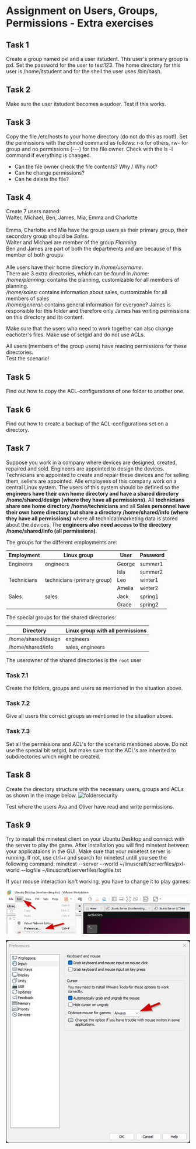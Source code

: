 # Assignment on Users, Groups, Permissions - Extra exercises

## Task 1
Create a group named pxl and a user itstudent. This user's primary group is pxl. Set the password for the user to test123. The home directory for this user is /home/itstudent and for the shell the user uses /bin/bash.

## Task 2
Make sure the user itstudent becomes a sudoer. Test if this works. 

## Task 3
Copy the file /etc/hosts to your home directory (do not do this as root!). Set the permissions with the chmod command as follows: 
r-x for others, rw- for group and no permissions (---) for the file owner. Check with the ls -l command if everything is changed. 
- Can the file owner check the file contents? Why / Why not?
- Can he change permissions?
- Can he delete the file? 

## Task 4
Create 7 users named: <br />
Walter, Michael, Ben, James, Mia, Emma and Charlotte<br />
<br />
Emma, Charlotte and Mia have the group _users_ as their primary group, their secondary group should be _Sales_.<br />
Walter and Michael are member of the group _Planning_ <br />
Ben and James are part of both the departments and are because of this member of both groups<br />
<br />
Alle users have their home directory in _/home/username_.<br />
There are 3 extra directories, which can be found in _/home_:<br />
_/home/planning_: contains the planning, customizable for all members of planning. <br />
_/home/sales_: contains information about sales, customizable for all members of sales<br />
_/home/general_: contains general information for everyone? James is responsible for this folder and therefore only James has writing permissions on this directory and its content.   

Make sure that the users who need to work together can also change eachoter's files. Make use of setgid and do not use ACLs.

All users (members of the group users) have reading permissions for these directories.   
Test the scenario!


## Task 5
Find out how to copy the ACL-configurations of one folder to another one. 

## Task 6
Find out how to create a backup of the ACL-configurations set on a directory.

## Task 7

Suppose you work in a company where devices are designed, created, repaired and sold. Engineers are appointed to design the devices. Technicians are appointed to create and repair these devices and for selling them, sellers are appointed. Alle employees of this company work on a central Linux system. The users of this system should be defined so the __engineers have their own home directory and have a shared directory /home/shared/design (where they have all permissions)__. All __technicians share one home directory /home/technicians__ and all __Sales personnel have their own home directory but share a directory /home/shared/info (where they have all permissions)__ where all technical/marketing data is stored about the devices. The __engineers also need access to the directory /home/shared/info (all permissions)__. <br />


The groups for the different employments are:

| Employment | Linux group | User | Password |
| --- | --- | --- | --- |
| Engineers | engineers | George | summer1 |
| | | Isla | summer2 |
| Technicians | technicians (primary group) | Leo | winter1 |
| | | Amelia | winter2 |
| Sales | sales | Jack | spring1 |
| | | Grace | spring2 |


The special groups for the shared directories: <br />

| Directory | Linux group with all permissions | 
| --- | --- |
| /home/shared/design | engineers | 
| /home/shared/info | sales, engineers | 

The userowner of the shared directories is the `root` user


### Task 7.1
Create the folders, groups and users as mentioned in the situation above. 


### Task 7.2
Give all users the correct groups as mentioned in the situation above.


### Task 7.3
Set all the permissions and ACL's for the scenario mentioned above. Do not use the special bit setgid, but make sure that the ACL's are inherited to subdirectories which might be created.   
     
    
## Task 8
Create the directory structure with the necessary users, groups and ACLs as shown in the image below.
![foldersecurity](../images/10/fcolderSecurity.png)

Test where the users Ava and Oliver have read and write permissions.

## Task 9

Try to install the minetest client on your Ubuntu Desktop and connect with the server to play the game. After installation you will find minetest between your applicataions in the GUI.  Make sure that your minetest server is running. If not, use ctrl+r and search for minetest untill you see the following command: minetest --server --world ~/linuscraft/serverfiles/pxl-world --logfile ~/linuscraft/serverfiles/logfile.txt    

If your mouse interaction isn't working, you have to change it to play games:  

![PlayGamesInWorkstation](../images/01/99_exercises/PlayGamesInVMwareWorkstation01.png)  

![PlayGamesInWorkstation](../images/01/99_exercises/PlayGamesInVMwareWorkstation02.png)  

